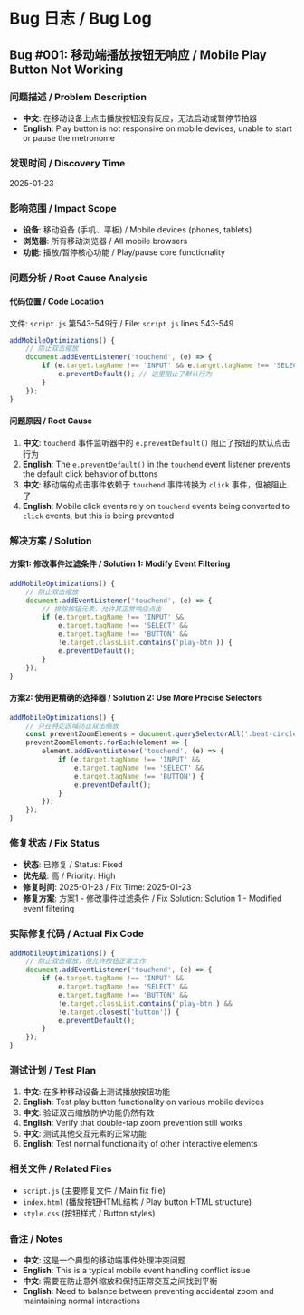 # Bug 日志 / Bug Log

## Bug #001: 移动端播放按钮无响应 / Mobile Play Button Not Working

### 问题描述 / Problem Description
- **中文**: 在移动设备上点击播放按钮没有反应，无法启动或暂停节拍器
- **English**: Play button is not responsive on mobile devices, unable to start or pause the metronome

### 发现时间 / Discovery Time
2025-01-23

### 影响范围 / Impact Scope
- **设备**: 移动设备 (手机、平板) / Mobile devices (phones, tablets)
- **浏览器**: 所有移动浏览器 / All mobile browsers
- **功能**: 播放/暂停核心功能 / Play/pause core functionality

### 问题分析 / Root Cause Analysis

#### 代码位置 / Code Location
文件: `script.js` 第543-549行 / File: `script.js` lines 543-549

```javascript
addMobileOptimizations() {
    // 防止双击缩放
    document.addEventListener('touchend', (e) => {
        if (e.target.tagName !== 'INPUT' && e.target.tagName !== 'SELECT') {
            e.preventDefault(); // 这里阻止了默认行为
        }
    });
}
```

#### 问题原因 / Root Cause
1. **中文**: `touchend` 事件监听器中的 `e.preventDefault()` 阻止了按钮的默认点击行为
2. **English**: The `e.preventDefault()` in the `touchend` event listener prevents the default click behavior of buttons
3. **中文**: 移动端的点击事件依赖于 `touchend` 事件转换为 `click` 事件，但被阻止了
4. **English**: Mobile click events rely on `touchend` events being converted to `click` events, but this is being prevented

### 解决方案 / Solution

#### 方案1: 修改事件过滤条件 / Solution 1: Modify Event Filtering
```javascript
addMobileOptimizations() {
    // 防止双击缩放
    document.addEventListener('touchend', (e) => {
        // 排除按钮元素，允许其正常响应点击
        if (e.target.tagName !== 'INPUT' && 
            e.target.tagName !== 'SELECT' && 
            e.target.tagName !== 'BUTTON' &&
            !e.target.classList.contains('play-btn')) {
            e.preventDefault();
        }
    });
}
```

#### 方案2: 使用更精确的选择器 / Solution 2: Use More Precise Selectors
```javascript
addMobileOptimizations() {
    // 只在特定区域防止双击缩放
    const preventZoomElements = document.querySelectorAll('.beat-circle, .controls');
    preventZoomElements.forEach(element => {
        element.addEventListener('touchend', (e) => {
            if (e.target.tagName !== 'INPUT' && 
                e.target.tagName !== 'SELECT' && 
                e.target.tagName !== 'BUTTON') {
                e.preventDefault();
            }
        });
    });
}
```

### 修复状态 / Fix Status
- **状态**: 已修复 / Status: Fixed
- **优先级**: 高 / Priority: High
- **修复时间**: 2025-01-23 / Fix Time: 2025-01-23
- **修复方案**: 方案1 - 修改事件过滤条件 / Fix Solution: Solution 1 - Modified event filtering

### 实际修复代码 / Actual Fix Code
```javascript
addMobileOptimizations() {
    // 防止双击缩放，但允许按钮正常工作
    document.addEventListener('touchend', (e) => {
        if (e.target.tagName !== 'INPUT' && 
            e.target.tagName !== 'SELECT' && 
            e.target.tagName !== 'BUTTON' &&
            !e.target.classList.contains('play-btn') &&
            !e.target.closest('button')) {
            e.preventDefault();
        }
    });
}
```

### 测试计划 / Test Plan
1. **中文**: 在多种移动设备上测试播放按钮功能
2. **English**: Test play button functionality on various mobile devices
3. **中文**: 验证双击缩放防护功能仍然有效
4. **English**: Verify that double-tap zoom prevention still works
5. **中文**: 测试其他交互元素的正常功能
6. **English**: Test normal functionality of other interactive elements

### 相关文件 / Related Files
- `script.js` (主要修复文件 / Main fix file)
- `index.html` (播放按钮HTML结构 / Play button HTML structure)
- `style.css` (按钮样式 / Button styles)

### 备注 / Notes
- **中文**: 这是一个典型的移动端事件处理冲突问题
- **English**: This is a typical mobile event handling conflict issue
- **中文**: 需要在防止意外缩放和保持正常交互之间找到平衡
- **English**: Need to balance between preventing accidental zoom and maintaining normal interactions